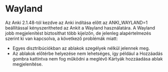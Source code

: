 # Wayland

Az Anki 2.1.48-tól kezdve az Anki indítása előtt az ANKI_WAYLAND=1 beállítással kényszerítheted az Ankit a Wayland használatára. A Wayland jobb megjelenítést biztosíthat több kijelzőn, de jelenleg alapértelmezés szerint ki van kapcsolva, a következő problémák miatt:

- Egyes disztribúciókban az ablakok szegélyek nélkül jelennek meg.
- Az ablakok előtérbe helyezése nem lehetséges, így például a Hozzáadás gombra kattintva nem fog működni a meglévő Kártyák hozzáadása ablak megjelenítése.
